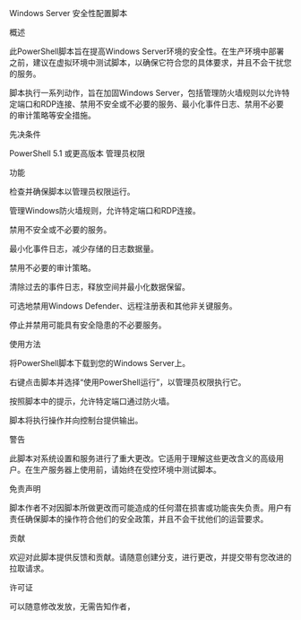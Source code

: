 Windows Server 安全性配置脚本


概述


此PowerShell脚本旨在提高Windows Server环境的安全性。在生产环境中部署之前，建议在虚拟环境中测试脚本，以确保它符合您的具体要求，并且不会干扰您的服务。


脚本执行一系列动作，旨在加固Windows Server，包括管理防火墙规则以允许特定端口和RDP连接、禁用不安全或不必要的服务、最小化事件日志、禁用不必要的审计策略等安全措施。


先决条件


PowerShell 5.1 或更高版本
管理员权限


功能


检查并确保脚本以管理员权限运行。

管理Windows防火墙规则，允许特定端口和RDP连接。

禁用不安全或不必要的服务。

最小化事件日志，减少存储的日志数据量。

禁用不必要的审计策略。

清除过去的事件日志，释放空间并最小化数据保留。

可选地禁用Windows Defender、远程注册表和其他非关键服务。

停止并禁用可能具有安全隐患的不必要服务。


使用方法

将PowerShell脚本下载到您的Windows Server上。

右键点击脚本并选择“使用PowerShell运行”，以管理员权限执行它。

按照脚本中的提示，允许特定端口通过防火墙。

脚本将执行操作并向控制台提供输出。



警告


此脚本对系统设置和服务进行了重大更改。它适用于理解这些更改含义的高级用户。在生产服务器上使用前，请始终在受控环境中测试脚本。


免责声明


脚本作者不对因脚本所做更改而可能造成的任何潜在损害或功能丧失负责。用户有责任确保脚本的操作符合他们的安全政策，并且不会干扰他们的运营要求。


贡献


欢迎对此脚本提供反馈和贡献。请随意创建分支，进行更改，并提交带有您改进的拉取请求。


许可证

可以随意修改发放，无需告知作者，
